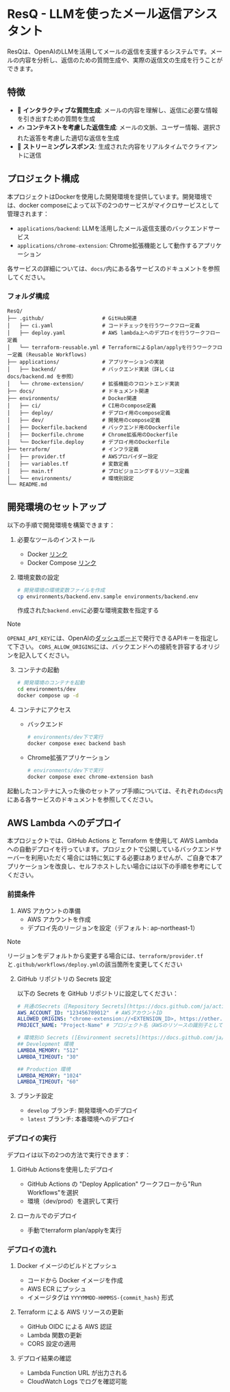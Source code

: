 # ResQ - LLMを使ったメール返信アシスタント

ResQは、OpenAIのLLMを活用してメールの返信を支援するシステムです。メールの内容を分析し、返信のための質問生成や、実際の返信文の生成を行うことができます。

## 特徴

- 💬 **インタラクティブな質問生成**: メールの内容を理解し、返信に必要な情報を引き出すための質問を生成
- ✍️ **コンテキストを考慮した返信生成**: メールの文脈、ユーザー情報、選択された返答を考慮した適切な返信を生成
- 🚀 **ストリーミングレスポンス**: 生成された内容をリアルタイムでクライアントに送信

## プロジェクト構成

本プロジェクトはDockerを使用した開発環境を提供しています。開発環境では、docker composeによって以下の2つのサービスがマイクロサービスとして管理されます：

- `applications/backend`: LLMを活用したメール返信支援のバックエンドサービス
- `applications/chrome-extension`: Chrome拡張機能として動作するアプリケーション

各サービスの詳細については、`docs/`内にある各サービスのドキュメントを参照してください。

### フォルダ構成

```
ResQ/
├── .github/                   # GitHub関連
│   ├── ci.yaml                # コードチェックを行うワークフロー定義
│   ├── deploy.yaml            # AWS lambda上へのデプロイを行うワークフロー定義
│   └── terraform-reusable.yml # Terraformによるplan/applyを行うワークフロー定義 (Reusable Workflows)
├── applications/              # アプリケーションの実装
│   ├── backend/               # バックエンド実装（詳しくは docs/backend.md を参照）
│   └── chrome-extension/      # 拡張機能のフロントエンド実装
├── docs/                      # ドキュメント関連
├── environments/              # Docker関連
│   ├── ci/                    # CI用のcompose定義
│   ├── deploy/                # デプロイ用のcompose定義
│   ├── dev/                   # 開発用のcompose定義
│   ├── Dockerfile.backend     # バックエンド用のDockerfile
│   ├── Dockerfile.chrome      # Chrome拡張用のDockerfile
│   └── Dockerfile.deploy      # デプロイ用のDockerfile
├── terraform/                 # インフラ定義
│   ├── provider.tf            # AWSプロバイダー設定
│   ├── variables.tf           # 変数定義
│   ├── main.tf                # プロビジョニングするリソース定義
│   └── environments/          # 環境別設定
└── README.md
```

## 開発環境のセットアップ

以下の手順で開発環境を構築できます：

1. 必要なツールのインストール
   - Docker [リンク](https://docs.docker.com/engine/install/)
   - Docker Compose [リンク](https://docs.docker.com/compose/install/)

2. 環境変数の設定
   ```bash
   # 開発環境の環境変数ファイルを作成
   cp environments/backend.env.sample environments/backend.env
   ```

   作成された`backend.env`に必要な環境変数を指定する

> [!Note]
> `OPENAI_API_KEY`には、OpenAIの[ダッシュボード](https://platform.openai.com/api-keys)で発行できるAPIキーを指定して下さい。
> `CORS_ALLOW_ORIGINS`には、バックエンドへの接続を許容するオリジンを記入してください。

3. コンテナの起動
   ```bash
   # 開発環境のコンテナを起動
   cd environments/dev
   docker compose up -d
   ```

4. コンテナにアクセス
   - バックエンド
       ```bash
       # environments/dev下で実行
       docker compose exec backend bash
       ```

   - Chrome拡張アプリケーション
       ```bash
       # environments/dev下で実行
       docker compose exec chrome-extension bash
       ```

起動したコンテナに入った後のセットアップ手順については、それぞれの`docs`内にある各サービスのドキュメントを参照してください。

## AWS Lambda へのデプロイ

本プロジェクトでは、GitHub Actions と Terraform を使用して AWS Lambda への自動デプロイを行っています。プロジェクトで公開しているバックエンドサーバーを利用いただく場合には特に気にする必要はありませんが、ご自身で本アプリケーションを改良し、セルフホストしたい場合には以下の手順を参考にしてください。

### 前提条件

1. AWS アカウントの準備
   - AWS アカウントを作成
   - デプロイ先のリージョンを設定（デフォルト: ap-northeast-1）

> [!Note]
> リージョンをデフォルトから変更する場合には、`terraform/provider.tf`と`.github/workflows/deploy.yml`の該当箇所を変更してください

2. GitHub リポジトリの Secrets 設定

   以下の Secrets を GitHub リポジトリに設定してください：

   ```yaml
   # 共通のSecrets（[Repository Secrets](https://docs.github.com/ja/actions/security-for-github-actions/security-guides/using-secrets-in-github-actions#using-secrets-in-a-workflow) として設定）
   AWS_ACCOUNT_ID: "123456789012"  # AWSアカウントID
   ALLOWED_ORIGINS: "chrome-extension://<EXTENSION_ID>, https://other.example.com, ..." # カンマで区切られたオリジン
   PROJECT_NAME: "Project-Name" # プロジェクト名（AWSのリソースの識別子として使用されます）

   # 環境別の Secrets ([Environment secrets](https://docs.github.com/ja/actions/security-for-github-actions/security-guides/using-secrets-in-github-actions#example-using-bash) として設定)
   ## Development 環境
   LAMBDA_MEMORY: "512"
   LAMBDA_TIMEOUT: "30"

   ## Production 環境
   LAMBDA_MEMORY: "1024"
   LAMBDA_TIMEOUT: "60"
   ```

3. ブランチ設定
   - `develop` ブランチ: 開発環境へのデプロイ
   - `latest` ブランチ: 本番環境へのデプロイ

### デプロイの実行

デプロイは以下の2つの方法で実行できます：

1. GitHub Actionsを使用したデプロイ
   - GitHub Actions の "Deploy Application" ワークフローから"Run Workflows"を選択
   - 環境（dev/prod）を選択して実行

2. ローカルでのデプロイ
   - 手動でterraform plan/applyを実行

### デプロイの流れ

1. Docker イメージのビルドとプッシュ
   - コードから Docker イメージを作成
   - AWS ECR にプッシュ
   - イメージタグは `YYYYMMDD-HHMMSS-{commit_hash}` 形式

2. Terraform による AWS リソースの更新
   - GitHub OIDC による AWS 認証
   - Lambda 関数の更新
   - CORS 設定の適用

3. デプロイ結果の確認
   - Lambda Function URL が出力される
   - CloudWatch Logs でログを確認可能

